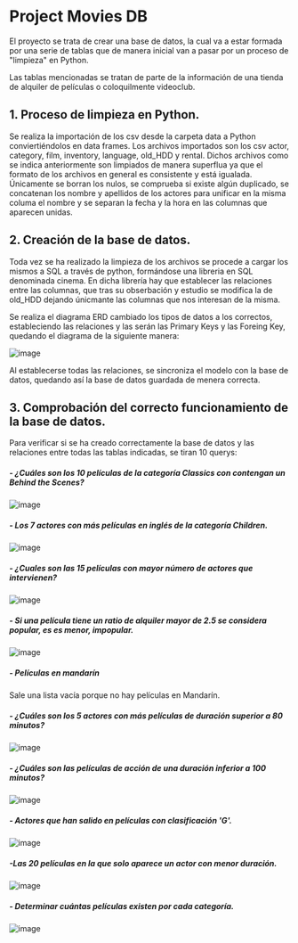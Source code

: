# Project Movies DB
 
 El proyecto se trata de crear una base de datos, la cual va a estar formada por una serie de tablas que de manera inicial van a pasar por un proceso de "limpieza" en Python.
 
 Las tablas mencionadas se tratan de parte de la información de una tienda de alquiler de películas o coloquilmente videoclub.
 
 ## 1. Proceso de limpieza en Python.
 
 Se realiza la importación de los csv desde la carpeta data a Python conviertiéndolos en data frames. Los archivos importados son los csv actor, category, film, inventory, language, old_HDD y rental. Dichos archivos como se indica anteriormente son limpiados de manera superflua ya que el formato de los archivos en general es consistente y está igualada. Únicamente se borran los nulos, se comprueba si existe algún duplicado, se concatenan los nombre y apellidos de los actores para unificar en la misma columa el nombre y se separan la fecha y la hora en las columnas que aparecen unidas.
 
 ## 2. Creación de la base de datos.
 
 Toda vez se ha realizado la limpieza de los archivos se procede a cargar los mismos a SQL a través de python, formándose una libreria en SQL denominada cinema. 
 En dicha librería hay que establecer las relaciones entre las columnas, que tras su obserbación y estudio se modifica la de old_HDD dejando únicmante las columnas que nos interesan de la misma.
 
 Se realiza el diagrama ERD cambiado los tipos de datos a los correctos, estableciendo las relaciones y las serán las Primary Keys y las Foreing Key, quedando el diagrama de la siguiente manera:
 

![image](https://user-images.githubusercontent.com/113057530/200517840-8ec4d57e-2d48-47fc-a661-d617e37aa98b.png)

 
 Al establecerse todas las relaciones, se sincroniza el modelo con la base de datos, quedando así la base de datos guardada de menera correcta.
 
 

## 3. Comprobación del correcto funcionamiento de la base de datos.
 
 Para verificar si se ha creado correctamente la base de datos y las relaciones entre todas las tablas indicadas, se tiran 10 querys:
 
##### - ¿Cuáles son los 10 películas de la categoría Classics con contengan un Behind the Scenes?

![image](https://user-images.githubusercontent.com/113057530/200517710-e4eace84-61ab-4cbf-86ed-60e5614c2e85.png)


##### - Los 7 actores con más películas en inglés de la categoría Children.


![image](https://user-images.githubusercontent.com/113057530/200517945-df89530e-c956-47a4-8270-5f784be41aea.png)


##### - ¿Cuales son las 15 películas con mayor número de actores que intervienen?

![image](https://user-images.githubusercontent.com/113057530/200518004-ba78fbac-88a3-4473-bdb5-d9c2b2fa8500.png)


##### - Si una película tiene un ratio de alquiler mayor de 2.5 se considera popular, es es menor, impopular.

![image](https://user-images.githubusercontent.com/113057530/200518058-21ea9fde-b7c7-4b6a-93a4-7021d1d0c28b.png)


##### - Películas en mandarín

Sale una lista vacía porque no hay películas en Mandarín.



##### - ¿Cuáles son los 5 actores con más películas de duración superior a 80 minutos?

![image](https://user-images.githubusercontent.com/113057530/200518129-69546fb7-6c82-4845-894f-e3ba96c4edda.png)


##### - ¿Cuáles son las películas de acción de una duración inferior a 100 minutos?

![image](https://user-images.githubusercontent.com/113057530/200518189-bc6fddf0-bda0-465b-ad96-96934baf068a.png)


##### - Actores que han salido en películas con clasificación 'G'.

![image](https://user-images.githubusercontent.com/113057530/200518234-691de021-0b2d-404b-8d10-30636f98f2d9.png)

##### -Las 20 películas en la que solo aparece un actor con menor duración.

![image](https://user-images.githubusercontent.com/113057530/200518283-d7cdd687-8f29-4391-b371-e60cd5aa7e57.png)

##### - Determinar cuántas películas existen por cada categoría.

![image](https://user-images.githubusercontent.com/113057530/200518334-46d68384-cdda-4737-9e97-55704639de7a.png)

